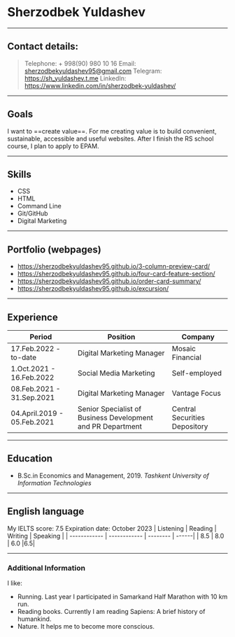 # Sherzodbek Yuldashev
- - -
## Contact details:
> Telephone: + 998(90) 980 10 16 
Email: sherzodbekyuldashev95@gmail.com 
Telegram: <https://sh_yuldashev.t.me>
LinkedIn: https://www.linkedin.com/in/sherzodbek-yuldashev/
- - -

## Goals
I want to ==create value==. For me creating value is to build convenient, sustainable, accessible and useful websites. 
After I finish the RS school course, I plan to apply to EPAM.

---

## Skills
* CSS 
* HTML
* Command Line
* Git/GitHub
* Digital Marketing

---

## Portfolio (webpages)
* https://sherzodbekyuldashev95.github.io/3-column-preview-card/
* https://sherzodbekyuldashev95.github.io/four-card-feature-section/
* https://sherzodbekyuldashev95.github.io/order-card-summary/
* https://sherzodbekyuldashev95.github.io/excursion/

---

## Experience

| Period | Position | Company |
| ------------ | ------------ | -------- |
| 17.Feb.2022 - to-date | Digital Marketing Manager | Mosaic Financial |
| 1.Oct.2021 - 16.Feb.2022| Social Media Marketing | Self-employed |
| 08.Feb.2021 - 31.Sep.2021 | Digital Marketing Manager | Vantage Focus |
| 04.April.2019 - 05.Feb.2021 | Senior Specialist of Business Development and PR Department| Central Securities Depository |

---

## Education
* B.Sc.in Economics and Management, 2019.
*Tashkent University of Information Technologies* 

---

## English language 
My IELTS score: 7.5 
Expiration date: October 2023
| Listening | Reading | Writing | Speaking |
| ------------ | ------------ | -------- | ------|
| 8.5 | 8.0 | 6.0 |6.5|
  
----

### Additional Information
I like:
* Running. Last year I participated in Samarkand Half Marathon with 10 km run.
* Reading books. Currently I am reading Sapiens: A brief history of humankind.
* Nature. It helps me to become more conscious.